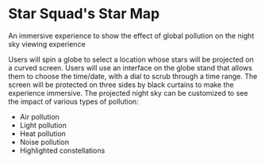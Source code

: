 # Star Squad's Star Map
An immersive experience to show the effect of global pollution on the night sky viewing experience

Users will spin a globe to select a location whose stars will be projected on a curved screen. Users will use an interface on the globe stand that allows them to choose the time/date, with a dial to scrub through a time range. The screen will be protected on three sides by black curtains to make the experience immersive. The projected night sky can be customized to see the impact of various types of pollution:
- Air pollution
- Light pollution
- Heat pollution
- Noise pollution
- Highlighted constellations
